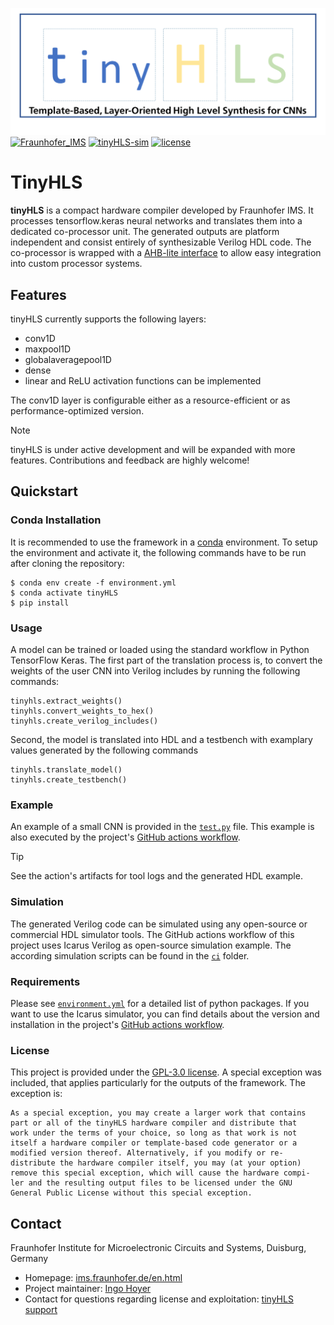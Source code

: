 ![tinyHLS](tinyHLS_Logo.png)
[![Fraunhofer_IMS](https://img.shields.io/badge/Fraunhofer-IMS-179c7d.svg?longCache=true&style=flat-square&logo=fraunhofergesellschaft&logoColor=179c7d)](https://www.ims.fraunhofer.de/en.html)
[![tinyHLS-sim](https://img.shields.io/github/actions/workflow/status/Fraunhofer-IMS/tinyHLS/main.yml?branch=main&longCache=true&style=flat-square&label=tinyHLS-check&logo=Github%20Actions&logoColor=fff)](https://github.com/Fraunhofer-IMS/tinyHLS/actions/workflows/main.yml)
[![license](https://img.shields.io/github/license/Fraunhofer-IMS/tinyHLS?longCache=true&style=flat-square)](LICENSE)


# TinyHLS

**tinyHLS** is a compact hardware compiler developed by Fraunhofer IMS. It processes tensorflow.keras
neural networks and translates them into a dedicated co-processor unit. The generated outputs are platform
independent and consist entirely of synthesizable Verilog HDL code. The co-processor is wrapped with a
[AHB-lite interface](output/tinyHLS_AHB_interface.v) to allow easy integration into custom processor systems.


## Features

tinyHLS currently supports the following layers:

 - conv1D
 - maxpool1D
 - globalaveragepool1D
 - dense
 - linear and ReLU activation functions can be implemented

The conv1D layer is configurable either as a resource-efficient or as performance-optimized version.

> [!NOTE]
> tinyHLS is under active development and will be expanded with more features.
> Contributions and feedback are highly welcome!

## Quickstart 

### Conda Installation

It is recommended to use the framework in a [conda](https://docs.conda.io/en/latest/) environment.
To setup the environment and activate it, the following commands have to be run after cloning the repository:

```
$ conda env create -f environment.yml
$ conda activate tinyHLS
$ pip install
```


### Usage

A model can be trained or loaded using the standard workflow in Python TensorFlow Keras.
The first part of the translation process is, to convert the weights of the user CNN into Verilog
includes by running the following commands:

```
tinyhls.extract_weights()
tinyhls.convert_weights_to_hex()
tinyhls.create_verilog_includes()
```

Second, the model is translated into HDL and a testbench with examplary values generated by the following commands 

```
tinyhls.translate_model()
tinyhls.create_testbench()
```

### Example

An example of a small CNN is provided in the [`test.py`](test.py) file.
This example is also executed by the project's [GitHub actions workflow](https://github.com/Fraunhofer-IMS/tinyHLS/actions).

> [!TIP]
> See the action's artifacts for tool logs and the generated HDL example.

### Simulation

The generated Verilog code can be simulated using any open-source or commercial HDL simulator tools.
The GitHub actions workflow of this project uses Icarus Verilog as open-source simulation example.
The according simulation scripts can be found in the [`ci`](.ci) folder.


### Requirements

Please see [`environment.yml`](environment.yml) for a detailed list of python packages. If you want to use the Icarus simulator, you can find details about the version and installation in the project's [GitHub actions workflow](https://github.com/Fraunhofer-IMS/tinyHLS/actions).

### License 
This project is provided under the [GPL-3.0 license](LICENSE). A special exception was included, that applies particularly for the outputs of the framework. The exception is: 

```
As a special exception, you may create a larger work that contains
part or all of the tinyHLS hardware compiler and distribute that 
work under the terms of your choice, so long as that work is not 
itself a hardware compiler or template-based code generator or a 
modified version thereof. Alternatively, if you modify or re-
distribute the hardware compiler itself, you may (at your option) 
remove this special exception, which will cause the hardware compi-
ler and the resulting output files to be licensed under the GNU 
General Public License without this special exception.

```


## Contact

Fraunhofer Institute for Microelectronic Circuits and Systems, Duisburg, Germany

- Homepage: [ims.fraunhofer.de/en.html](https://www.ims.fraunhofer.de/en.html)
- Project maintainer: [Ingo Hoyer](mailto:ingo.hoyer@ims.fraunhofer.de)
- Contact for questions regarding license and exploitation: [tinyHLS support](mailto:tinyHLS@ims.fraunhofer.de) 
